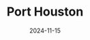 ---  
layout: startup_page  
title: "Port Houston"  
id: "porthouston.com"  
permalink: "/porthoustonporthouston.com11152024/"  
website: "https://porthouston.com/"  
funding_round: "Grant"  
funding_amount: "$25M"  
investors: "U.S. Department of Transportation’s Maritime Administration (MARAD)"  
about: "Port Houston owns and operates public wharves and terminals along the Houston Ship Channel, including a large breakbulk facility and efficient container terminals. It serves as a strategic leader for the Channel, handling significant waterborne tonnage and acting as an essential economic engine for the region. The Port supports millions of jobs and billions of dollars in economic activity."  
markets: "Logistics, Maritime, Transportation"  
hq: "Houston, Texas, United States"  
founded_year: "1914"  
linkedin: "https://www.linkedin.com/company/port-houston"  
twitter: ""  
instagram: ""  
facebook: ""  
crunchbase: ""  
pitchbook: ""  

date_display: "15-Nov-2024"  
date: "2024-11-15"

# SEO Optimization  
meta_title: "Port Houston - Grant Funding ($25M)"  
meta_description: "Port Houston, Port Houston owns and operates public wharves and terminals along the Houston Ship Channel, including a large breakbulk facility and efficient contain..."  
meta_keywords: "Port Houston, Logistics, Maritime, Transportation, Grant funding"  
canonical_url: "https://startup.projectstartups.com/porthoustonporthouston.com11152024/"  
---